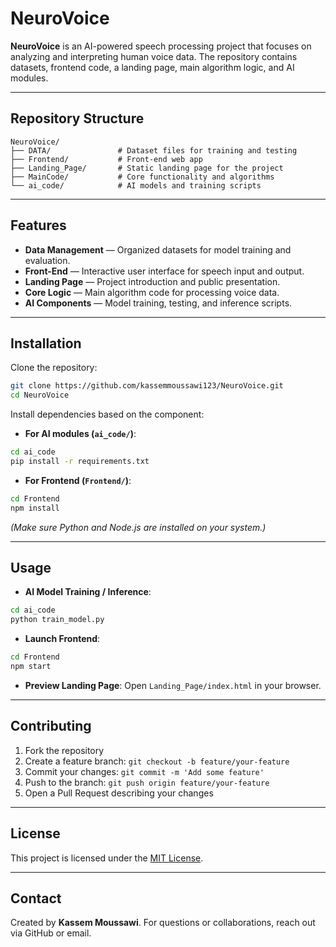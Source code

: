 # NeuroVoice

**NeuroVoice** is an AI-powered speech processing project that focuses on analyzing and interpreting human voice data. The repository contains datasets, frontend code, a landing page, main algorithm logic, and AI modules.

---

## Repository Structure

```
NeuroVoice/
├── DATA/               # Dataset files for training and testing
├── Frontend/           # Front-end web app
├── Landing_Page/       # Static landing page for the project
├── MainCode/           # Core functionality and algorithms
└── ai_code/            # AI models and training scripts
```

---

## Features

- **Data Management** — Organized datasets for model training and evaluation.
- **Front-End** — Interactive user interface for speech input and output.
- **Landing Page** — Project introduction and public presentation.
- **Core Logic** — Main algorithm code for processing voice data.
- **AI Components** — Model training, testing, and inference scripts.

---

## Installation

Clone the repository:

```bash
git clone https://github.com/kassemmoussawi123/NeuroVoice.git
cd NeuroVoice
```

Install dependencies based on the component:

- **For AI modules (`ai_code/`)**:
```bash
cd ai_code
pip install -r requirements.txt
```

- **For Frontend (`Frontend/`)**:
```bash
cd Frontend
npm install
```

*(Make sure Python and Node.js are installed on your system.)*

---

## Usage

- **AI Model Training / Inference**:
```bash
cd ai_code
python train_model.py
```

- **Launch Frontend**:
```bash
cd Frontend
npm start
```

- **Preview Landing Page**:
Open `Landing_Page/index.html` in your browser.

---

## Contributing

1. Fork the repository  
2. Create a feature branch: `git checkout -b feature/your-feature`  
3. Commit your changes: `git commit -m 'Add some feature'`  
4. Push to the branch: `git push origin feature/your-feature`  
5. Open a Pull Request describing your changes  

---

## License

This project is licensed under the [MIT License](LICENSE).

---

## Contact

Created by **Kassem Moussawi**. For questions or collaborations, reach out via GitHub or email.
